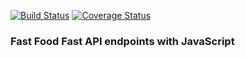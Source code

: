[![Build Status](https://travis-ci.org/PromasterGuru/Fast-Food-Fetch-API.svg?branch=develop)](https://travis-ci.org/PromasterGuru/Fast-Food-Fetch-API)
[![Coverage Status](https://coveralls.io/repos/github/PromasterGuru/Fast-Food-Fetch-API/badge.svg?branch=develop)](https://coveralls.io/github/PromasterGuru/Fast-Food-Fetch-API?branch=master)
### Fast Food Fast API endpoints with JavaScript
